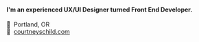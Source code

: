 #### I'm an experienced UX/UI Designer turned Front End Developer.

📍&nbsp;&nbsp;Portland, OR <br />
🔗&nbsp;&nbsp;[courtneyschild.com](https://www.courtneyschild.com/) <br />

<!--
**courtschmort/courtschmort** is a ✨ _special_ ✨ repository because its `README.md` (this file) appears on your GitHub profile.

Here are some ideas to get you started:

- 🔭 I’m currently working on ...
- 🌱 I’m currently learning ...
- 👯 I’m looking to collaborate on ...
- 🤔 I’m looking for help with ...
- 💬 Ask me about ...
- 📫 How to reach me: ...
- 😄 Pronouns: ...
- ⚡ Fun fact: ...
-->
